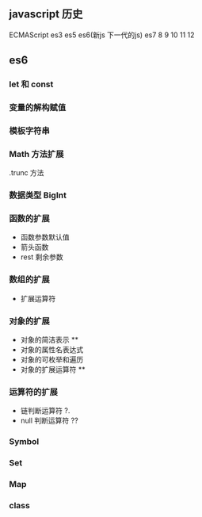 ## javascript 历史
ECMAScript   es3   es5   es6(新js 下一代的js)   es7  8  9  10  11  12

## es6 

### let 和 const

### 变量的解构赋值


### 模板字符串

### Math 方法扩展
.trunc 方法

### 数据类型 BigInt

### 函数的扩展
- 函数参数默认值
- 箭头函数
- rest 剩余参数

### 数组的扩展
- 扩展运算符

### 对象的扩展
- 对象的简洁表示  **
- 对象的属性名表达式
- 对象的可枚举和遍历
- 对象的扩展运算符 **

### 运算符的扩展
- 链判断运算符   ?.
- null 判断运算符  ??

### Symbol 

### Set

### Map

### class
